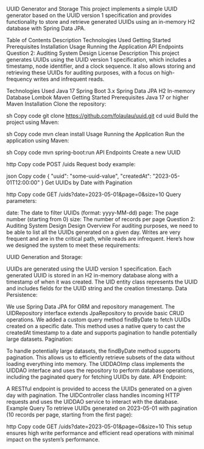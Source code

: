 UUID Generator and Storage
This project implements a simple UUID generator based on the UUID version 1 specification and provides functionality to store and retrieve generated UUIDs using an in-memory H2 database with Spring Data JPA.

Table of Contents
Description
Technologies Used
Getting Started
Prerequisites
Installation
Usage
Running the Application
API Endpoints
Question 2: Auditing System Design
License
Description
This project generates UUIDs using the UUID version 1 specification, which includes a timestamp, node identifier, and a clock sequence. It also allows storing and retrieving these UUIDs for auditing purposes, with a focus on high-frequency writes and infrequent reads.

Technologies Used
Java 17
Spring Boot 3.x
Spring Data JPA
H2 In-memory Database
Lombok
Maven
Getting Started
Prerequisites
Java 17 or higher
Maven
Installation
Clone the repository:

sh
Copy code
git clone https://github.com/folaulau/uuid.git
cd uuid
Build the project using Maven:

sh
Copy code
mvn clean install
Usage
Running the Application
Run the application using Maven:

sh
Copy code
mvn spring-boot:run
API Endpoints
Create a new UUID

http
Copy code
POST /uids
Request body example:

json
Copy code
{
    "uuid": "some-uuid-value",
    "createdAt": "2023-05-01T12:00:00"
}
Get UUIDs by Date with Pagination

http
Copy code
GET /uids?date=2023-05-01&page=0&size=10
Query parameters:

date: The date to filter UUIDs (format: yyyy-MM-dd)
page: The page number (starting from 0)
size: The number of records per page
Question 2: Auditing System Design
Design Overview
For auditing purposes, we need to be able to list all the UUIDs generated on a given day. Writes are very frequent and are in the critical path, while reads are infrequent. Here’s how we designed the system to meet these requirements:

UUID Generation and Storage:

UUIDs are generated using the UUID version 1 specification.
Each generated UUID is stored in an H2 in-memory database along with a timestamp of when it was created.
The UID entity class represents the UUID and includes fields for the UUID string and the creation timestamp.
Data Persistence:

We use Spring Data JPA for ORM and repository management.
The UIDRepository interface extends JpaRepository to provide basic CRUD operations.
We added a custom query method findByDate to fetch UUIDs created on a specific date. This method uses a native query to cast the createdAt timestamp to a date and supports pagination to handle potentially large datasets.
Pagination:

To handle potentially large datasets, the findByDate method supports pagination. This allows us to efficiently retrieve subsets of the data without loading everything into memory.
The UIDDAOImp class implements the UIDDAO interface and uses the repository to perform database operations, including the paginated query for fetching UUIDs by date.
API Endpoint:

A RESTful endpoint is provided to access the UUIDs generated on a given day with pagination.
The UIDController class handles incoming HTTP requests and uses the UIDDAO service to interact with the database.
Example Query
To retrieve UUIDs generated on 2023-05-01 with pagination (10 records per page, starting from the first page):

http
Copy code
GET /uids?date=2023-05-01&page=0&size=10
This setup ensures high write performance and efficient read operations with minimal impact on the system’s performance.

